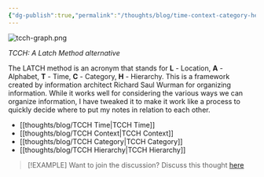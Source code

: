```yaml
---
{"dg-publish":true,"permalink":"/thoughts/blog/time-context-category-heirarchy/","tags":["zettelkasten","refactored","blogged"],"created":"2025-02-02T14:00:44.250+00:00","updated":"2025-09-25T19:52:51.963+01:00"}
---
```


![tcch-graph.png](/img/user/IMAGES/tcch-graph.png)

*TCCH: A Latch Method alternative*

The LATCH method is an acronym that stands for **L** - Location, **A** - Alphabet,  **T** - Time, **C** - Category, **H** - Hierarchy. This is a framework created by information architect Richard Saul Wurman for organizing information. While it works well for considering the various ways we can organize information, I have tweaked it to make it work like a process to quickly decide where to put my notes in relation to each other.

- [[thoughts/blog/TCCH Time\|TCCH Time]]
- [[thoughts/blog/TCCH Context\|TCCH Context]]
- [[thoughts/blog/TCCH Category\|TCCH Category]]
- [[thoughts/blog/TCCH Hierarchy\|TCCH Hierarchy]]

> [!EXAMPLE] Want to join the discussion? Discuss this thought [here](https://bsky.app/profile/craigtkhill.bsky.social)

